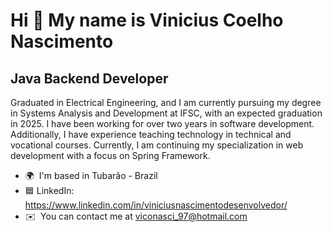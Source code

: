 Hi 👋 My name is Vinicius Coelho Nascimento
===========================================

Java Backend Developer
----------------------

Graduated in Electrical Engineering, and I am currently pursuing my degree in Systems Analysis and Development at IFSC, with an expected graduation in 2025. I have been working for over two years in software development. Additionally, I have experience teaching technology in technical and vocational courses. Currently, I am continuing my specialization in web development with a focus on Spring Framework.

*   🌍  I'm based in Tubarão - Brazil
*   🟦  LinkedIn: https://www.linkedin.com/in/viniciusnascimentodesenvolvedor/
*   ✉️  You can contact me at viconasci_97@hotmail.com
